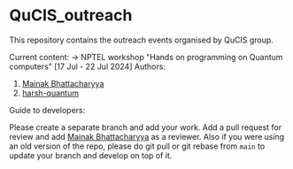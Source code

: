 # QuCIS_outreach
This repository contains the outreach events organised by QuCIS group.

Current content:
-> NPTEL workshop "Hands on programming on Quantum computers" [17 Jul - 22 Jul 2024]
Authors:

1. [Mainak Bhattacharyya](https://github.com/mainak-bhattacharyya)
2. [harsh-quantum](https://github.com/harsh-quantum)

Guide to developers:

Please create a separate branch and add your work. Add a pull request for review and add [Mainak Bhattacharyya](https://github.com/mainak-bhattacharyya) as a reviewer. Also if you were using an old version of the repo, please do git pull or git rebase from `main` to update your branch and develop on top of it.

